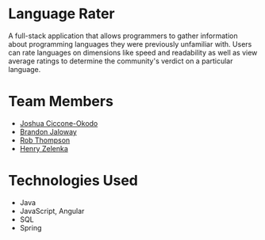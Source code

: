 # Language Rater

A full-stack application that allows programmers to gather information about programming languages they were previously unfamiliar with. Users can rate languages on dimensions like speed and readability as well as view average ratings to determine the community's verdict on a particular language.

# Team Members

- [Joshua Ciccone-Okodo](https://github.com/joshokodo)
- [Brandon Jaloway](https://github.com/ajtpxn)
- [Rob Thompson](https://github.com/rob10thhuman)
- [Henry Zelenka](https://github.com/hzelenka)

# Technologies Used

- Java
- JavaScript, Angular
- SQL
- Spring
